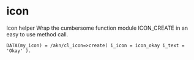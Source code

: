 # icon
Icon helper
Wrap the cumbersome function module ICON_CREATE in an easy to use method call.

```
DATA(my_icon) = /akn/cl_icon=>create( i_icon = icon_okay i_text = 'Okay' ).
```

